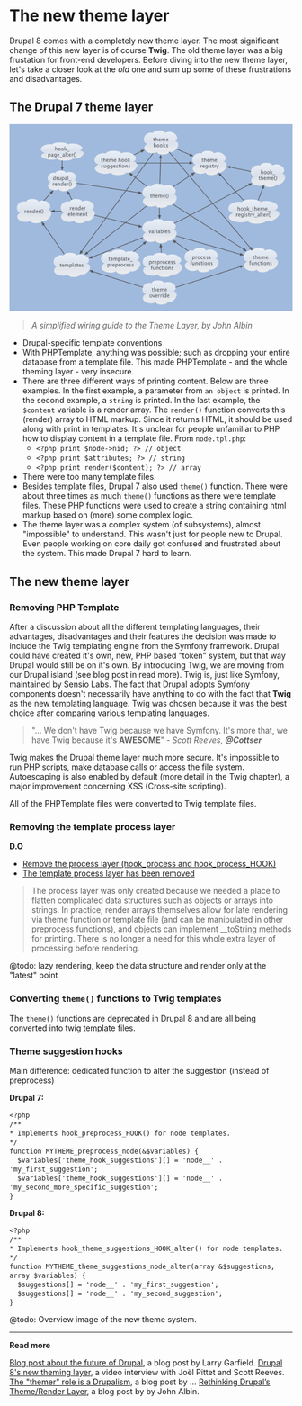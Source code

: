 # The new theme layer

Drupal 8 comes with a completely new theme layer. The most significant change of this new layer is of course **Twig**. The old theme layer was a big frustation for front-end developers. Before diving into the new theme layer, let's take a closer look at the *old* one and sum up some of these frustrations and disadvantages.

## The Drupal 7 theme layer

![A simplified wiring guide to the Theme Layer](../img/theme-system.png)

> *A simplified wiring guide to the Theme Layer, by John Albin*

- Drupal-specific template conventions
- With PHPTemplate, anything was possible; such as dropping your entire database from a template file. This made PHPTemplate - and the whole theming layer - very insecure.
- There are three different ways of printing content. Below are three examples. In the first example, a parameter from `an object` is printed. In the second example, a `string` is printed. In the last example, the `$content` variable is a render array. The `render()` function converts this (render) array to HTML markup. Since it returns HTML, it should be used along with print in templates. It's unclear for people unfamiliar to PHP how to display content in a template file.
  From `node.tpl.php`:
  - `<?php print $node->nid; ?> // object`
  - `<?php print $attributes; ?> // string`
  - `<?php print render($content); ?> // array`
- There were too many template files.
- Besides template files, Drupal 7 also used `theme()` function. There were about three times as much `theme()` functions as there were template files. These PHP functions were used to create a string containing html markup based on (more) some complex logic.
- The theme layer was a complex system (of subsystems), almost "impossible" to understand. This wasn't just for people new to Drupal. Even people working on core daily got confused and frustrated about the system. This made Drupal 7 hard to learn.

## The new theme layer

### Removing PHP Template

After a discussion about all the different templating languages, their advantages, disadvantages and their features the decision was made to include the Twig templating engine from the Symfony framework. Drupal could have created it's own, new, PHP based “token" system, but that way Drupal would still be on it's own. By introducing Twig, we are moving from our Drupal island (see blog post in read more). Twig is, just like Symfony, maintained by Sensio Labs. The fact that Drupal adopts Symfony components doesn't necessarily have anything to do with the fact that **Twig** as the new templating language. Twig was chosen because it was the best choice after comparing various templating languages.

> "… We don't have Twig because we have Symfony. It's more that,  we have Twig because it's **AWESOME**"
> *- Scott Reeves, **@Cottser***

Twig makes the Drupal theme layer much more secure. It's impossible to run PHP scripts, make database calls or access the file system. Autoescaping is also enabled by default (more detail in the Twig chapter), a major improvement concerning XSS (Cross-site scripting).

All of the PHPTemplate files were converted to Twig template files.

### Removing the template process layer

**D.O**

- [Remove the process layer (hook_process and hook_process_HOOK)](https://www.drupal.org/node/1843650)
- [The template process layer has been removed](https://www.drupal.org/node/2038981)

> The process layer was only created because we needed a place to flatten complicated data structures such as objects or arrays into strings. In practice, render arrays themselves allow for late rendering via theme function or template file (and can be manipulated in other preprocess functions), and objects can implement __toString methods for printing. There is no longer a need for this whole extra layer of processing before rendering.

@todo: lazy rendering, keep the data structure and render only at the "latest" point

### Converting `theme()` functions to Twig templates

The `theme()` functions are deprecated in Drupal 8 and are all being converted into twig template files.

### Theme suggestion hooks

Main difference: dedicated function to alter the suggestion (instead of preprocess)

**Drupal 7:**

    <?php
    /**
    * Implements hook_preprocess_HOOK() for node templates.
    */
    function MYTHEME_preprocess_node(&$variables) {
      $variables['theme_hook_suggestions'][] = 'node__' . 'my_first_suggestion';
      $variables['theme_hook_suggestions'][] = 'node__' . 'my_second_more_specific_suggestion';
    }

**Drupal 8:**

    <?php
    /**
    * Implements hook_theme_suggestions_HOOK_alter() for node templates.
    */
    function MYTHEME_theme_suggestions_node_alter(array &$suggestions, array $variables) {
      $suggestions[] = 'node__' . 'my_first_suggestion';
      $suggestions[] = 'node__' . 'my_second_suggestion';
    }

@todo: Overview image of the new theme system.

***

**Read more**

[Blog post about the future of Drupal](http://www.garfieldtech.com/blog/off-the-island-2013), a blog post by Larry Garfield.
[Drupal 8's new theming layer](https://www.youtube.com/watch?v=Gp3lforZ3ZE), a video interview with Joël Pittet and Scott Reeves.
[The "themer" role is a Drupalism](http://dqxtech.net/blog/2014-10-06/themer-role-drupalism), a blog post by …
[Rethinking Drupal’s Theme/Render Layer](http://john.albin.net/drupal/arrays-of-doom), a blog post by by John Albin.
